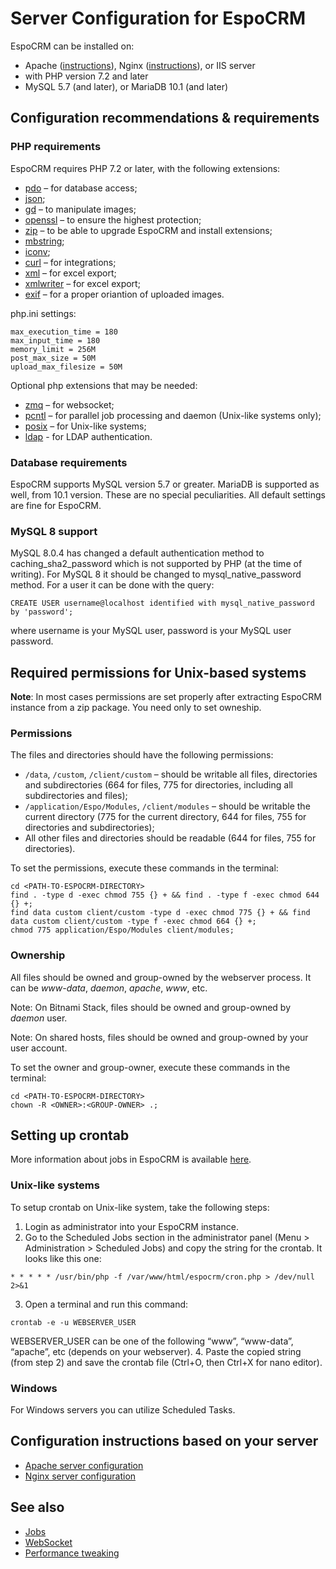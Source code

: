 # Server Configuration for EspoCRM

EspoCRM can be installed on:

* Apache ([instructions](apache-server-configuration.md)), Nginx ([instructions](nginx-server-configuration.md)), or IIS server
* with PHP version 7.2 and later
* MySQL 5.7 (and later), or MariaDB 10.1 (and later)

## Configuration recommendations & requirements

### PHP requirements

EspoCRM requires PHP 7.2 or later, with the following extensions:

* [pdo](http://php.net/manual/en/book.pdo.php) – for database access;
* [json](http://php.net/manual/en/book.json.php);
* [gd](http://php.net/manual/en/book.image.php) – to manipulate images;
* [openssl](http://php.net/manual/en/book.openssl.php) – to ensure the highest protection;
* [zip](http://php.net/manual/en/book.zip.php) – to be able to upgrade EspoCRM and install extensions;
* [mbstring](http://php.net/manual/en/book.mbstring.php);
* [iconv](http://php.net/manual/en/book.iconv.php);
* [curl](http://php.net/manual/en/book.curl.php) – for integrations;
* [xml](http://php.net/manual/en/book.xml.php) – for excel export;
* [xmlwriter](http://php.net/manual/en/book.xmlwriter.php) – for excel export;
* [exif](http://php.net/manual/en/book.exif.php) – for a proper oriantion of uploaded images.

php.ini settings:

```
max_execution_time = 180
max_input_time = 180
memory_limit = 256M
post_max_size = 50M
upload_max_filesize = 50M
```

Optional php extensions that may be needed:

* [zmq](http://php.net/manual/en/book.zmq.php) – for websocket;
* [pcntl](http://php.net/manual/en/book.pcntl.php) – for parallel job processing and daemon (Unix-like systems only);
* [posix](http://php.net/manual/en/book.posix.php) – for Unix-like systems;
* [ldap](http://php.net/manual/en/book.ldap.php) - for LDAP authentication.


### Database requirements

EspoCRM supports MySQL version 5.7 or greater. MariaDB is supported as well, from 10.1 version. These are no special peculiarities. All default settings are fine for EspoCRM.

### MySQL 8 support

MySQL 8.0.4 has changed a default authentication method to caching_sha2_password which is not supported by PHP (at the time of writing). For MySQL 8 it should be changed to mysql_native_password method. For a user it can be done with the query:

```
CREATE USER username@localhost identified with mysql_native_password by 'password';
```
where username is your MySQL user, password is your MySQL user password.

## Required permissions for Unix-based systems

**Note**: In most cases permissions are set properly after extracting EspoCRM instance from a zip package. You need only to set owneship.

### Permissions

The files and directories should have the following permissions:

* `/data`, `/custom`, `/client/custom` – should be writable all files, directories and subdirectories (664 for files, 775 for directories, including all subdirectories and files);
* `/application/Espo/Modules`, `/client/modules` – should be writable the current directory (775 for the current directory, 644 for files, 755 for directories and subdirectories);
* All other files and directories should be readable (644 for files, 755 for directories).

To set the permissions, execute these commands in the terminal:

```
cd <PATH-TO-ESPOCRM-DIRECTORY>
find . -type d -exec chmod 755 {} + && find . -type f -exec chmod 644 {} +;
find data custom client/custom -type d -exec chmod 775 {} + && find data custom client/custom -type f -exec chmod 664 {} +;
chmod 775 application/Espo/Modules client/modules;
```

### Ownership

All files should be owned and group-owned by the webserver process. It can be *www-data*, *daemon*, *apache*, *www*, etc.  

Note: On Bitnami Stack, files should be owned and group-owned by *daemon* user.  

Note: On shared hosts, files should be owned and group-owned by your user account.

To set the owner and group-owner, execute these commands in the terminal:

```
cd <PATH-TO-ESPOCRM-DIRECTORY>
chown -R <OWNER>:<GROUP-OWNER> .;
```

## Setting up crontab

More information about jobs in EspoCRM is available [here](jobs.md).

### Unix-like systems

To setup crontab on Unix-like system, take the following steps:

1. Login as administrator into your EspoCRM instance.
2. Go to the Scheduled Jobs section in the administrator panel (Menu > Administration > Scheduled Jobs) and copy the string for the crontab. It looks like this one:
```
* * * * * /usr/bin/php -f /var/www/html/espocrm/cron.php > /dev/null 2>&1
```
3. Open a terminal and run this command:
```
crontab -e -u WEBSERVER_USER
```
WEBSERVER_USER can be one of the following “www”, “www-data”, “apache”, etc (depends on your webserver).
4. Paste the copied string (from step 2) and save the crontab file (Ctrl+O, then Ctrl+X for nano editor).

### Windows

For Windows servers you can utilize Scheduled Tasks.

## Configuration instructions based on your server

* [Apache server configuration](apache-server-configuration.md)
* [Nginx server configuration](nginx-server-configuration.md)

## See also

* [Jobs](jobs.md)
* [WebSocket](websocket.md)
* [Performance tweaking](performance-tweaking.md)

